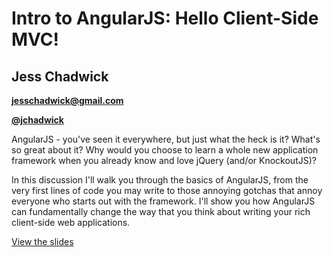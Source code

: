 # Intro to AngularJS: Hello Client-Side MVC!

## Jess Chadwick  
__[jesschadwick@gmail.com](mailto:jesschadwick@gmail.com)__

__[@jchadwick](https://twitter.com/jchadwick)__

AngularJS - you've seen it everywhere, but just what the heck is it?  What's so great about it?  Why would you choose to learn a whole new application framework when you already know and love jQuery (and/or KnockoutJS)?

In this discussion I'll walk you through the basics of AngularJS, from the very first lines of code you may write to those annoying gotchas that annoy everyone who starts out with the framework.  I'll show you how AngularJS can fundamentally change the way that you think about writing your rich client-side web applications.


[View the slides](https://onedrive.live.com/redir?page=view&resid=229ED79D402C9B40!64516&authkey=!AHlO_uxWTh8AdoM)
